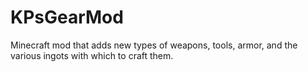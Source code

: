 # KPsGearMod
Minecraft mod that adds new types of weapons, tools, armor, and the various ingots with which to craft them.
